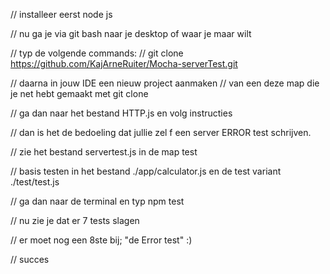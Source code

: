 // installeer eerst node js

// nu ga je via git bash naar je desktop of waar je maar wilt

// typ de volgende commands:
// git clone https://github.com/KajArneRuiter/Mocha-serverTest.git

// daarna in jouw IDE een nieuw project aanmaken
// van een deze map die je net hebt gemaakt met git clone

// ga dan naar het bestand HTTP.js en volg instructies

// dan is het de bedoeling dat jullie zel f een server ERROR test schrijven.

// zie het bestand servertest.js in de map test

// basis testen in het bestand ./app/calculator.js en de test variant ./test/test.js

// ga dan naar de terminal en typ npm test

// nu zie je dat er 7 tests slagen 

// er moet nog een 8ste bij; "de Error test" :)

// succes
